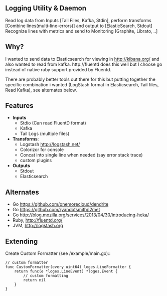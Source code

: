 Logging Utility & Daemon
---------------------------------

Read log data from Inputs [Tail Files, Kafka, Stdin], perform transforms 
[Combine lines(multi-line-errors)] and output to [ElasticSearch, Stdout]
Recognize lines with metrics and send to Monitoring [Graphite, Librato, ..]


Why?  
---------
I wanted to send data to Elasticsearch for viewing in http://kibana.org/ and also wanted
to read from kafka.  http://fluentd does this well but I choose go instead of native ruby support provided by Fluentd.

There are probably better tools out there for this but putting together the 
specific combination i wanted (LogStash format in Elasticsearch, Tail files, Read Kafka), see alternates below.


Features
-----------------

* **Inputs**
  * Stdio (Can read FluentD format)
  * Kafka
  * Tail Logs (multiple files)
* **Transforms**:
   * Logstash http://logstash.net/ 
   * Colorizor for console
   * Concat into single line when needed (say error stack trace)
   * custom plugins
* **Outputs**
   * Stdout
   * Elasticsearch

Alternates
-----------------

* Go https://github.com/onemorecloud/dendrite
* Go https://github.com/ryandotsmith/l2met
* Go http://blog.mozilla.org/services/2013/04/30/introducing-heka/
* Ruby, http://fluentd.org/
* JVM, http://logstash.org 

Extending
----------------------

Create Custom Formatter (see /example/main.go)::
	
	// custom formatter
	func CustomFormatter(every uint64) loges.LineFormatter {
		return func(e *loges.LineEvent) *loges.Event {
			// custom formatting
			return nil
		}
	}




